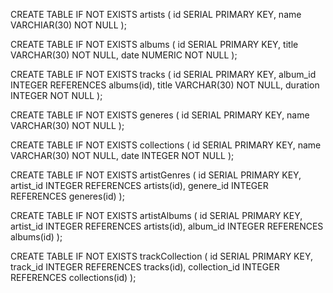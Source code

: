 CREATE TABLE IF NOT EXISTS artists (
    id SERIAL PRIMARY KEY,
    name VARCHIAR(30) NOT NULL
);

CREATE TABLE IF NOT EXISTS albums (
    id SERIAL PRIMARY KEY,
    title VARCHAR(30) NOT NULL,
    date NUMERIC NOT NULL
);

CREATE TABLE IF NOT EXISTS tracks (
    id SERIAL PRIMARY KEY,
    album_id INTEGER REFERENCES albums(id),
    title VARCHAR(30) NOT NULL,
    duration INTEGER NOT NULL
);

CREATE TABLE IF NOT EXISTS generes (
    id SERIAL PRIMARY KEY,
    name VARCHAR(30) NOT NULL
);

CREATE TABLE IF NOT EXISTS collections (
    id SERIAL PRIMARY KEY,
    name VARCHAR(30) NOT NULL,
    date INTEGER NOT NULL
);

CREATE TABLE IF NOT EXISTS artistGenres (
    id SERIAL PRIMARY KEY,
    artist_id INTEGER REFERENCES artists(id),
    genere_id INTEGER REFERENCES generes(id)
);

CREATE TABLE IF NOT EXISTS artistAlbums (
    id SERIAL PRIMARY KEY,
    artist_id INTEGER REFERENCES artists(id),
    album_id INTEGER REFERENCES albums(id)
);

CREATE TABLE IF NOT EXISTS trackCollection (
    id SERIAL PRIMARY KEY,
    track_id INTEGER REFERENCES tracks(id),
    collection_id INTEGER REFERENCES collections(id)
);
